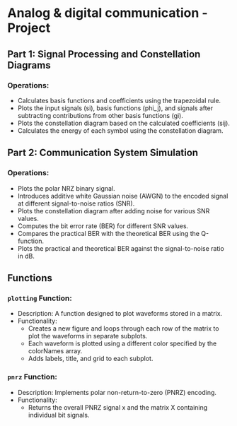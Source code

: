 # Analog & digital communication -Project

## Part 1: Signal Processing and Constellation Diagrams

### Operations:
- Calculates basis functions and coefficients using the trapezoidal rule.
- Plots the input signals (si), basis functions (phi_j), and signals after subtracting contributions from other basis functions (gi).
- Plots the constellation diagram based on the calculated coefficients (sij).
- Calculates the energy of each symbol using the constellation diagram.

## Part 2: Communication System Simulation

### Operations:
- Plots the polar NRZ binary signal.
- Introduces additive white Gaussian noise (AWGN) to the encoded signal at different signal-to-noise ratios (SNR).
- Plots the constellation diagram after adding noise for various SNR values.
- Computes the bit error rate (BER) for different SNR values.
- Compares the practical BER with the theoretical BER using the Q-function.
- Plots the practical and theoretical BER against the signal-to-noise ratio in dB.

## Functions

### `plotting` Function:
- Description: A function designed to plot waveforms stored in a matrix.
- Functionality:
  - Creates a new figure and loops through each row of the matrix to plot the waveforms in separate subplots.
  - Each waveform is plotted using a different color specified by the colorNames array.
  - Adds labels, title, and grid to each subplot.

### `pnrz` Function:
- Description: Implements polar non-return-to-zero (PNRZ) encoding.
- Functionality:
  - Returns the overall PNRZ signal x and the matrix X containing individual bit signals.
